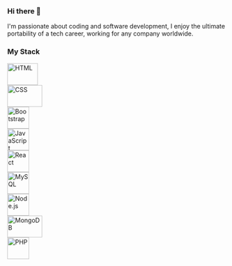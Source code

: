 ### Hi there 👋
I'm passionate about coding and software development, I enjoy the ultimate portability of a tech career, working for any company worldwide.
### My Stack
<div class='icon'><img src="https://github.com/Abigael-Wasabi/Abigael-Wasabi/assets/94919325/8d2c76fb-bd16-4eca-ad1d-db6122d91a23" alt="HTML" style="width: 70px; height: 50px;"/></div>
<div class='icon'><img src="https://github.com/Abigael-Wasabi/Abigael-Wasabi/assets/94919325/df210352-bf91-47d6-80df-275708160532" alt="CSS" style="width: 80px; height: 50px;"/></div>
<div class='icon'><img src="https://github.com/Abigael-Wasabi/Abigael-Wasabi/assets/94919325/16055b01-f33d-4e6d-b050-3a0bc00312a4" alt="Bootstrap" style="width: 50px; height: 50px;"/></div>
<div class='icon'><img src="https://github.com/Abigael-Wasabi/Abigael-Wasabi/assets/94919325/bd4094ec-6688-46ca-950f-b295960dce48" alt="JavaScript" style="width: 50px; height: 50px; margin-right: 10px;"/></div>
<div class='icon'><img src="https://github.com/Abigael-Wasabi/Abigael-Wasabi/assets/94919325/9f5696ba-b68c-4577-a6a7-b80278a6ed94" alt="React" style="width: 50px; height: 50px; margin-right: 10px;"/></div>
<div class='icon'><img src="https://github.com/Abigael-Wasabi/Abigael-Wasabi/assets/94919325/52374699-4dd4-4ebe-8c31-dc799f37e2ad" alt="MySQL" style="width: 50px; height: 50px; margin-right: 10px;"/></div>
<div class='icon'><img src="https://github.com/Abigael-Wasabi/Abigael-Wasabi/assets/94919325/70de73a2-53a3-4f41-b149-6f0f92b9212d" alt="Node.js" style="width: 50px; height: 50px; margin-right: 10px;"/></div>
<div class='icon'><img src="https://github.com/Abigael-Wasabi/Abigael-Wasabi/assets/94919325/a5e2ff68-c847-47cb-8501-d1e6f8d2425c" alt="MongoDB" style="width: 80px; height: 50px; margin-right: 10px;"/></div>
<div class='icon'><img src="https://github.com/Abigael-Wasabi/Abigael-Wasabi/assets/94919325/2169db22-5d44-4fb2-b6a1-8275e4e78809" alt="PHP" style="width: 50px; height: 50px; margin-right: 10px;"/></div>



<!--
**Abigael-Wasabi/Abigael-Wasabi** is a ✨ _special_ ✨ repository because its `README.md` (this file) appears on your GitHub profile.

Here are some ideas to get you started:

- 🔭 I’m currently working on ...
- 🌱 I’m currently learning ...
- 👯 I’m looking to collaborate on ...
- 🤔 I’m looking for help with ...
- 💬 Ask me about ...
- 📫 How to reach me: ...
- 😄 Pronouns: ...
- ⚡ Fun fact: ...
-->
